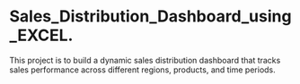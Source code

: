 # Sales_Distribution_Dashboard_using_EXCEL.

This project is to build a dynamic sales distribution dashboard that tracks sales performance across different regions,
products, and time periods.
